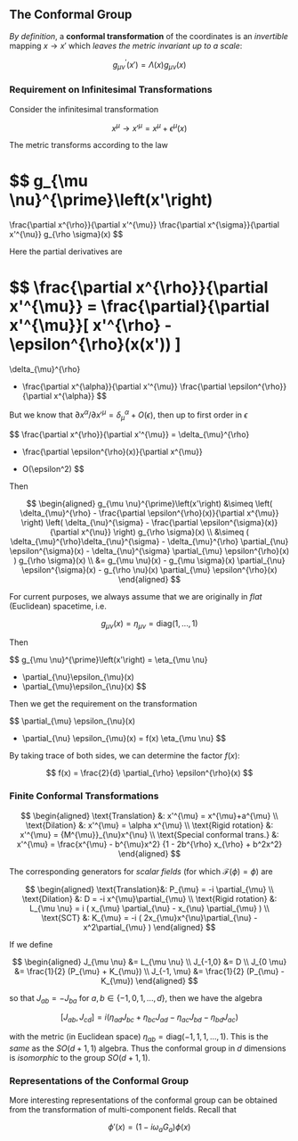 ## The Conformal Group

*By definition*, a **conformal transformation** of the coordinates is an *invertible* mapping $x\to x'$ which *leaves the metric invariant up to a scale*:

$$
g_{\mu \nu}^{\prime}\left(x'\right)
= \Lambda(x) g_{\mu \nu}(x)
$$

### Requirement on Infinitesimal Transformations

Consider the infinitesimal transformation

$$
x^{\mu}\to x'^{\mu}=x^{\mu}+\epsilon^{\mu}(x)
$$

The metric transforms according to the law

$$
g_{\mu \nu}^{\prime}\left(x'\right)
= 
\frac{\partial x^{\rho}}{\partial x'^{\mu}}
\frac{\partial x^{\sigma}}{\partial x'^{\nu}}
g_{\rho \sigma}(x)
$$

Here the partial derivatives are

$$
\frac{\partial x^{\rho}}{\partial x'^{\mu}}
= \frac{\partial}{\partial x'^{\mu}}[
    x'^{\rho} 
    - \epsilon^{\rho}(x(x'))
]
= 
\delta_{\mu}^{\rho}
- \frac{\partial x^{\alpha}}{\partial x'^{\mu}}
\frac{\partial \epsilon^{\rho}}{\partial x^{\alpha}}
$$

But we know that $\partial x^{\alpha}/\partial x'^{\mu} = \delta_{\mu}^{\alpha} + O(\epsilon)$, then up to first order in $\epsilon$

$$
\frac{\partial x^{\rho}}{\partial x'^{\mu}}
= \delta_{\mu}^{\rho}
- \frac{\partial \epsilon^{\rho}(x)}{\partial x^{\mu}}
+ O(\epsilon^2)
$$

Then

$$
\begin{aligned}
    g_{\mu \nu}^{\prime}\left(x'\right)
    &\simeq \left(
        \delta_{\mu}^{\rho}
        - \frac{\partial \epsilon^{\rho}(x)}{\partial x^{\mu}}
    \right) \left(
        \delta_{\nu}^{\sigma}
        - \frac{\partial \epsilon^{\sigma}(x)}{\partial x^{\nu}}
    \right) g_{\rho \sigma}(x)
    \\
    &\simeq (
        \delta_{\mu}^{\rho}\delta_{\nu}^{\sigma}
        - \delta_{\mu}^{\rho} \partial_{\nu} \epsilon^{\sigma}(x)
        - \delta_{\nu}^{\sigma} \partial_{\mu} \epsilon^{\rho}(x)
    ) g_{\rho \sigma}(x)
    \\
    &= g_{\mu \nu}(x)
    - g_{\mu \sigma}(x) \partial_{\nu} \epsilon^{\sigma}(x)
    - g_{\rho \nu}(x) \partial_{\mu} \epsilon^{\rho}(x)
\end{aligned}
$$

For current purposes, we always assume that we are originally in *flat* (Euclidean) spacetime, i.e.

$$
g_{\mu \nu}(x) = \eta_{\mu \nu}
= \text{diag}(1,...,1)
$$

Then

$$
g_{\mu \nu}^{\prime}\left(x'\right)
= \eta_{\mu \nu}
- \partial_{\nu}\epsilon_{\mu}(x)
- \partial_{\mu}\epsilon_{\nu}(x)
$$

Then we get the requirement on the transformation

$$
\partial_{\mu} \epsilon_{\nu}(x)
+ \partial_{\nu} \epsilon_{\mu}(x)
= f(x) \eta_{\mu \nu}
$$

By taking trace of both sides, we can determine the factor $f(x)$:

$$
f(x) = \frac{2}{d} \partial_{\rho} \epsilon^{\rho}(x)
$$

### Finite Conformal Transformations

$$
\begin{aligned}
    \text{Translation} &: 
    x'^{\mu} = x^{\mu}+a^{\mu}
    \\
    \text{Dilation} &: 
    x'^{\mu} = \alpha x^{\mu}
    \\
    \text{Rigid rotation} &: 
    x'^{\mu} = {M^{\mu}}_{\nu}x^{\nu}
    \\
    \text{Special conformal trans.} &: 
    x'^{\mu} =
    \frac{x^{\mu} - b^{\mu}x^2}
    {1 - 2b^{\rho} x_{\rho} + b^2x^2}
\end{aligned}
$$

The corresponding generators for *scalar fields* (for which
$\mathcal{F}(\phi)=\phi$) are

$$
\begin{aligned}
    \text{Translation}&: 
    P_{\mu} = -i \partial_{\mu}
    \\
    \text{Dilation} &:
    D = -i x^{\mu}\partial_{\mu}
    \\
    \text{Rigid rotation} &: 
    L_{\mu \nu} = i (
        x_{\mu} \partial_{\nu}
        - x_{\nu} \partial_{\mu}
    )
    \\
    \text{SCT} &:
    K_{\mu} = -i (
        2x_{\mu}x^{\nu}\partial_{\nu}
        - x^2\partial_{\mu}
    )
\end{aligned}
$$

If we define

$$
\begin{aligned}
    J_{\mu \nu} &= L_{\mu \nu}
    \\
    J_{-1,0} &= D
    \\
    J_{0 \mu} &= \frac{1}{2} (P_{\mu} + K_{\mu})
    \\
    J_{-1, \mu} &= \frac{1}{2} (P_{\mu} - K_{\mu})
\end{aligned}
$$

so that $J_{a b} = -J_{b a}$ for $a, b \in \{-1,0,1, ...,d\}$, then we have the algebra

$$
[J_{a b},J_{c d}]
= i (
    \eta_{a d} J_{b c} + \eta_{b c} J_{a d}
    - \eta_{a c} J_{b d} - \eta_{b d} J_{a c}
)
$$

with the metric (in Euclidean space)
$\eta_{a b}=\text{diag}(-1,1,1,...,1)$. This is the *same* as the $SO(d+1,1)$ algebra. Thus the conformal group in $d$ dimensions is *isomorphic* to the group $SO(d+1,1)$.

### Representations of the Conformal Group

More interesting representations of the conformal group can be obtained from the transformation of multi-component fields. Recall that

$$
\phi '(x)
= (1 - i \omega_a G_a ) \phi (x)
$$

